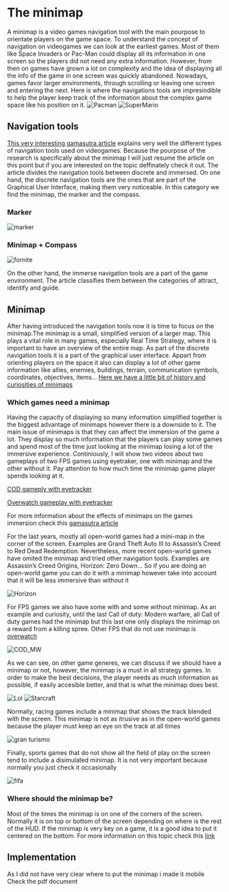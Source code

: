 # The minimap
 A minimap is a video games navigation tool with the main pourpose to orientate players on the game space. To understand the concept of navigation on videogames we can look at the earliest games. Most of them  like Space Invaders or Pac-Man could display all its information in one screen so the players did not need any extra information. However, from then on games have grown a lot on complexity and the idea of displaying all the info of the game in one screen was quickly abandoned. Nowadays, games favor larger environments, through scrolling or leaving one screen and entering the next. Here is where the navigations tools are impresindible to help the player keep track of the information about the complex game space like his position on it.
![Pacman](Docs/Images/pacman.gif "pacman")
![SuperMario](Docs/Images/supermario_comparison.jpg "pacman")
## Navigation tools
[This very interesting gamasutra article](https://www.gamasutra.com/view/feature/4115/no_more_wrong_turns.php?print=1 "Gamasutra article") explains very well the different types of navigation tools used on videogames. Because the pourpose of the research is specifically about the minimap I will just resume the article on this point but if you are interested on the topic deffinately check it out.
The article divides the navigation tools between discrete and immersed. On one hand, the discrete navigation tools are the ones that are part of the Graphical User Interface, making them very noticeable. In this category we find the minimap, the marker and the compass.
### Marker
![marker](Docs/Images/marker.PNG "marker example")
### Minimap + Compass
![fornite](Docs/Images/fornite.gif "minimap_compass example")

On the other hand, the immerse navigation tools are a part of the game environment. The article classifies them between the categories of attract, identify and guide.
## Minimap
After having introduced the navigation tools now it is time to focus on the minimap.The minimap is a small, simplified version of a larger map. This plays a vital role in many games, especially Real Time Strategy, where it is important to have an overview of the entire map. As part of the discrete navigation tools it is a part of the graphical user interface. Appart from orienting players on the space it also can display a lot of other game information like allies, enemies, buildings, terrain, communication symbols, coordinates, objectives, items...
[Here we have a little bit of history and curiosities of minimaps](https://nucloud.com/blog/a-brief-history-of-maps-in-video-games/ "nucloud article")

### Which games need a minimap
Having the capacity of displaying so many information simplified together is the biggest advantage of minimaps however there is a downside to it. The main issue of minimaps is that they can affect the immersion of the game a lot. They display so much information that the players can play some games and spend most of the time just looking at the minimap losing a lot of the immersive experience.
Continiously, I will show two videos about two gameplays of two FPS games using eyetraker, one with minimap and the other without it. Pay attention to how much time the minimap game player spends looking at it.

[COD gameply with eyetracker](https://www.youtube.com/watch?time_continue=101&v=eR2ymO81_g0&feature=emb_logo "youtube-COD gameply with eyetracker")

[Overwatch gameplay with eyetracker](https://www.youtube.com/watch?time_continue=133&v=eGlFEZ2eUhQ&feature=emb_logo "yputube-Overwatch gameplay with eyetracker")

For more information about the effects of minimaps on the games immersion check this [gamasutra article](https://www.gamasutra.com/blogs/AndriiHoncharuk/20170714/301733/My_personal_crusade_against_minimaps_and_other_corner_based_HUD_elements_in_immersive_games.php "gamasutra article")

For the last years, mostly all open-world games had a mini-map in the corner of the screen. Examples are Grand Theft Auto III to Assassin’s Creed to Red Dead Redemption. Nevertheless, more recent open-world games have omited the minimap and tried other navigation tools. Examples are Assassin’s Creed Origins, Horizon: Zero Down... So if you are doing an open-world game you can do it with a minimap however take into account that it will be less immersive than without it

![Horizon](Docs/Images/horizon.gif "horizon: zero down")

For FPS games we also have some with and some without minimap. As an example and curiosity, until the last Call of duty: Modern warfare, all Call of duty games had the minimap but this last one only displays the minimap on a reward from a killing spree. Other FPS that do not use minimap is [overwatch](https://segmentnext.com/2016/09/21/respond-requests-minimap-overwatch/ "Minimap on overwatch")

![COD_MW](Docs/Images/cod_mw.gif "COD_MW")

As we can see, on other game generes, we can discuss if we should have a minimap or not, however, the minimap is a must in all strategy games. In order to make the best decisions, the player needs as much information as possible, if easily accesible better, and that is what the minimap does best.

![Lol](Docs/Images/Lol_Minimap.png  "Lol minimap") ![Starcraft](Docs/Images/starcraft.jpg  "Starcraft minimap")

Normally, racing games include a minimap that shows the track blended with the screen. This minimap is not as itrusive as in the open-world games because the player must keep an eye on the track at all times 

![gran turismo](Docs/Images/gt.jpg "gran turismo")

Finally, sports games that do not show all the field of play on the screen tend to include a disimulated minimap. It is not very important because normally you just check it occasionally

![fifa](Docs/Images/fifa.jpg "fifa")

### Where should the minimap be?
Most of the times the minimap is on one of the corners of the screen. Normally it is on top or bottom of the screen depending on where is the rest of the HUD. If the minimap is very key on a game, it is a good idea to put it centered on the bottom. For more information on this topic check this [link](https://gamedev.stackexchange.com/questions/87301/how-do-i-choose-where-to-position-a-mini-map-in-the-hud "where should we put the minimap?")

## Implementation
As I did not have very clear where to put the minimap i made it mobile
Check the pdf document
